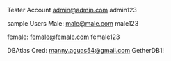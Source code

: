 Tester Account
admin@admin.com
admin123

sample Users
Male:
male@male.com
male123

female:
female@female.com
female123

DBAtlas Cred:
manny.aguas54@gmail.com
GetherDB1!
